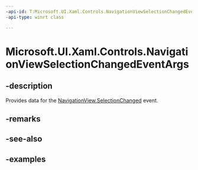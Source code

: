 ```yaml
---
-api-id: T:Microsoft.UI.Xaml.Controls.NavigationViewSelectionChangedEventArgs
-api-type: winrt class

---
```

<!-- Class syntax.
public class NavigationViewSelectionChangedEventArgs 
-->

# Microsoft.UI.Xaml.Controls.NavigationViewSelectionChangedEventArgs


## -description

Provides data for the [NavigationView.SelectionChanged](navigationview_selectionchanged.md) event.


## -remarks


## -see-also


## -examples


